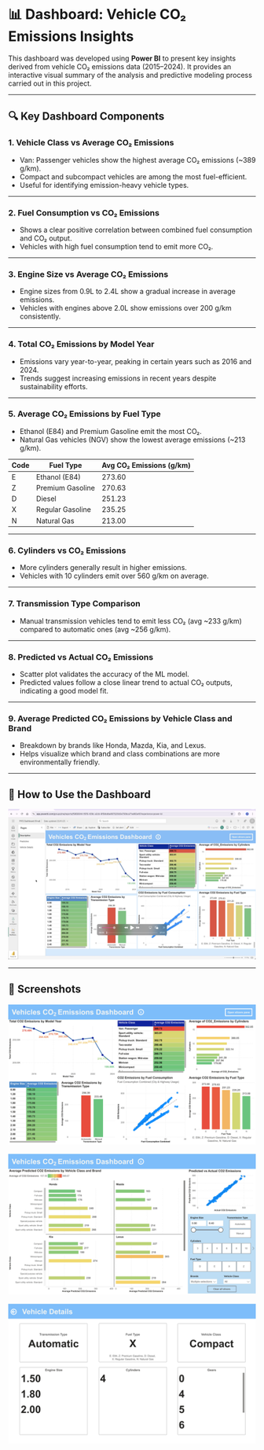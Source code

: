 # 📊 Dashboard: Vehicle CO₂ Emissions Insights

This dashboard was developed using **Power BI** to present key insights derived from vehicle CO₂ emissions data (2015–2024). It provides an interactive visual summary of the analysis and predictive modeling process carried out in this project.

---

## 🔍 Key Dashboard Components

### 1. **Vehicle Class vs Average CO₂ Emissions**
- Van: Passenger vehicles show the highest average CO₂ emissions (~389 g/km).
- Compact and subcompact vehicles are among the most fuel-efficient.
- Useful for identifying emission-heavy vehicle types.

---

### 2. **Fuel Consumption vs CO₂ Emissions**
- Shows a clear positive correlation between combined fuel consumption and CO₂ output.
- Vehicles with high fuel consumption tend to emit more CO₂.

---

### 3. **Engine Size vs Average CO₂ Emissions**
- Engine sizes from 0.9L to 2.4L show a gradual increase in average emissions.
- Vehicles with engines above 2.0L show emissions over 200 g/km consistently.

---

### 4. **Total CO₂ Emissions by Model Year**
- Emissions vary year-to-year, peaking in certain years such as 2016 and 2024.
- Trends suggest increasing emissions in recent years despite sustainability efforts.

---

### 5. **Average CO₂ Emissions by Fuel Type**
- Ethanol (E84) and Premium Gasoline emit the most CO₂.
- Natural Gas vehicles (NGV) show the lowest average emissions (~213 g/km).

| Code | Fuel Type        | Avg CO₂ Emissions (g/km) |
|------|------------------|---------------------------|
| E    | Ethanol (E84)    | 273.60                    |
| Z    | Premium Gasoline | 270.63                    |
| D    | Diesel           | 251.23                    |
| X    | Regular Gasoline | 235.25                    |
| N    | Natural Gas      | 213.00                    |

---

### 6. **Cylinders vs CO₂ Emissions**
- More cylinders generally result in higher emissions.
- Vehicles with 10 cylinders emit over 560 g/km on average.

---

### 7. **Transmission Type Comparison**
- Manual transmission vehicles tend to emit less CO₂ (avg ~233 g/km) compared to automatic ones (avg ~256 g/km).

---

### 8. **Predicted vs Actual CO₂ Emissions**
- Scatter plot validates the accuracy of the ML model.
- Predicted values follow a close linear trend to actual CO₂ outputs, indicating a good model fit.

---

### 9. **Average Predicted CO₂ Emissions by Vehicle Class and Brand**
- Breakdown by brands like Honda, Mazda, Kia, and Lexus.
- Helps visualize which brand and class combinations are more environmentally friendly.

---

## 📂 How to Use the Dashboard

[![Dashboard Demo Video](./dashboard/video_thumbnail.png)](https://drive.google.com/file/d/1HM4pB_vNAFKSUTVr5-X3Oo2h0NpZRx3r/view?usp=sharing)

---

## 📸 Screenshots

![Dashboard Page 1](./dashboard/vehicle_class_emissions.jpg)

![Dashboard Page 2](./dashboard/vehicle_class_emissions_1.jpg)

![Dashboard Page 3](./dashboard/vehicle_class_emissions_2.jpg)

